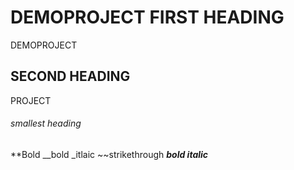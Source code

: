 # DEMOPROJECT FIRST HEADING 
DEMOPROJECT

## SECOND HEADING
PROJECT

###### smallest heading
**Bold
__bold
_itlaic
~~strikethrough
***bold italic***
